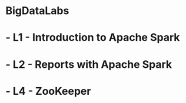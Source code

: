# BigDataLabs

# - L1 - Introduction to Apache Spark

# - L2 - Reports with Apache Spark

# - L4 - ZooKeeper
